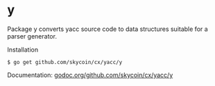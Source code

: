 y
=

Package y converts yacc source code to data structures suitable for a parser generator.

Installation

    $ go get github.com/skycoin/cx/yacc/y

Documentation: [godoc.org/github.com/skycoin/cx/yacc/y](http://godoc.org/github.com/skycoin/cx/yacc/y)
